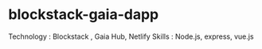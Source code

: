 # blockstack-gaia-dapp

Technology : Blockstack , Gaia Hub, Netlify
Skills : Node.js, express, vue.js
